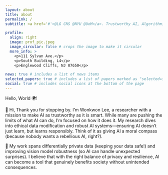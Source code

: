 ```yaml
---
layout: about
title: about
permalink: /
subtitle: <a href='#'>@LG CNS @NYU @UoM</a>. Trustworthy AI, Algorithmic Fairness, Interpretable AI

profile:
  align: right
  image: prof_pic.jpeg
  image_circular: false # crops the image to make it circular
  more_info: >
    <p>111 Sylvan Ave.</p>
    <p>South Building, L4</p>
    <p>Englewood Cliffs, NJ 07650</p>

news: true # includes a list of news items
selected_papers: true # includes a list of papers marked as "selected={true}"
social: true # includes social icons at the bottom of the page
---
```


Hello, World 🌍!

👋 Hi, Thank you for stopping by. I’m Wonkwon Lee, a researcher with a mission to make AI as trustworthy as it is smart. While many are pushing the limits of what AI can do, I’m focused on how it does it. My research dives into ethical data modification and robust AI systems—ensuring AI doesn’t just learn, but learns responsibly. Think of it as giving AI a moral compass (because nobody wants a rebellious AI, right?).

🔐 My work spans differentially private data (keeping your data safe!) and improving vision model robustness (so AI can handle unexpected surprises). I believe that with the right balance of privacy and resilience, AI can become a tool that genuinely benefits society without unintended consequences.

<!--
Write your biography here. Tell the world about yourself. Link to your favorite [subreddit](http://reddit.com). You can put a picture in, too. The code is already in, just name your picture `prof_pic.jpg` and put it in the `img/` folder.

Put your address / P.O. box / other info right below your picture. You can also disable any of these elements by editing `profile` property of the YAML header of your `_pages/about.md`. Edit `_bibliography/papers.bib` and Jekyll will render your [publications page](/al-folio/publications/) automatically.

Link to your social media connections, too. This theme is set up to use [Font Awesome icons](https://fontawesome.com/) and [Academicons](https://jpswalsh.github.io/academicons/), like the ones below. Add your Facebook, Twitter, LinkedIn, Google Scholar, or just disable all of them. -->

